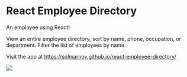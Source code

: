 # React Employee Directory
An employee using React! 

View an entire employee directory, sort by name, phone, occupation, or department. Filter the list of employees by name. 

Visit the app at https://solmarnov.github.io/react-employee-directory/

<img src="https://user-images.githubusercontent.com/59265518/87666400-e72c5a00-c7ab-11ea-84f8-6e6093302257.png">
